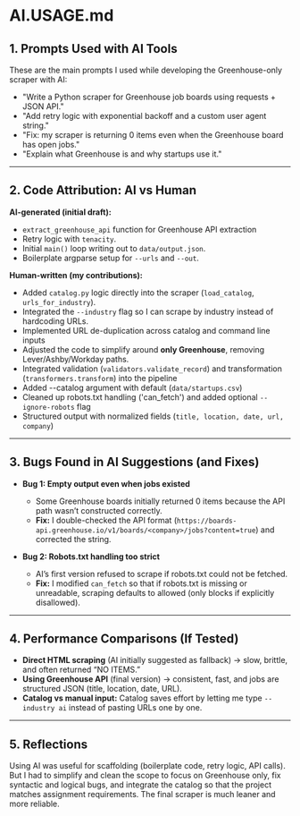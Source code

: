 # AI.USAGE.md
## 1. Prompts Used with AI Tools

These are the main prompts I used while developing the Greenhouse-only scraper with AI:

- "Write a Python scraper for Greenhouse job boards using requests + JSON API."
- "Add retry logic with exponential backoff and a custom user agent string."
- "Fix: my scraper is returning 0 items even when the Greenhouse board has open jobs."
- "Explain what Greenhouse is and why startups use it."

---

## 2. Code Attribution: AI vs Human

**AI-generated (initial draft):**
- `extract_greenhouse_api` function for Greenhouse API extraction
- Retry logic with `tenacity`.
- Initial `main()` loop writing out to `data/output.json`.
- Boilerplate argparse setup for `--urls` and `--out`.

**Human-written (my contributions):**
- Added `catalog.py` logic directly into the scraper (`load_catalog`, `urls_for_industry`).
- Integrated the `--industry` flag so I can scrape by industry instead of hardcoding URLs.
- Implemented URL de-duplication across catalog and command line inputs
- Adjusted the code to simplify around **only Greenhouse**, removing Lever/Ashby/Workday paths.
- Integrated validation (`validators.validate_record`) and transformation (`transformers.transform`) into the pipeline
- Added --catalog argument with default (`data/startups.csv`)
- Cleaned up robots.txt handling ('can_fetch') and added optional `--ignore-robots` flag
- Structured output with normalized fields (`title, location, date, url, company`)
---

## 3. Bugs Found in AI Suggestions (and Fixes)


- **Bug 1: Empty output even when jobs existed**  
  - Some Greenhouse boards initially returned 0 items because the API path wasn’t constructed correctly.  
  - **Fix:** I double-checked the API format (`https://boards-api.greenhouse.io/v1/boards/<company>/jobs?content=true`) and corrected the string.

- **Bug 2: Robots.txt handling too strict**  
  - AI’s first version refused to scrape if robots.txt could not be fetched.  
  - **Fix:** I modified `can_fetch` so that if robots.txt is missing or unreadable, scraping defaults to allowed (only blocks if explicitly disallowed).

---

## 4. Performance Comparisons (If Tested)

- **Direct HTML scraping** (AI initially suggested as fallback) → slow, brittle, and often returned “NO ITEMS.”  
- **Using Greenhouse API** (final version) → consistent, fast, and jobs are structured JSON (title, location, date, URL).  
- **Catalog vs manual input:** Catalog saves effort by letting me type `--industry ai` instead of pasting URLs one by one.

---

## 5. Reflections

Using AI was useful for scaffolding (boilerplate code, retry logic, API calls). But I had to simplify and clean the scope to focus on Greenhouse only, fix syntactic and logical bugs, and integrate the catalog so that the project matches assignment requirements. The final scraper is much leaner and more reliable.
